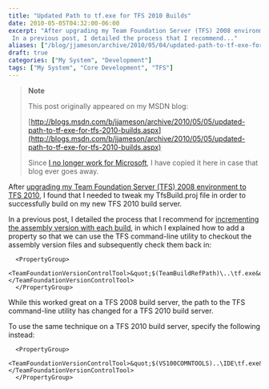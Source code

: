 ```yaml
---
title: "Updated Path to tf.exe for TFS 2010 Builds"
date: 2010-05-05T04:32:00-06:00
excerpt: "After upgrading my Team Foundation Server (TFS) 2008 environment to TFS 2010 , I found that I needed to tweak my TfsBuild.proj file in order to successfully build on my new TFS 2010 build server. 
 In a previous post, I detailed the process that I recommend..."
aliases: ["/blog/jjameson/archive/2010/05/04/updated-path-to-tf-exe-for-tfs-2010-builds.aspx", "/blog/jjameson/archive/2010/05/05/updated-path-to-tf-exe-for-tfs-2010-builds.aspx"]
draft: true
categories: ["My System", "Development"]
tags: ["My System", "Core Development", "TFS"]
---
```


> **Note**
>
> This post originally appeared on my MSDN blog:
>
> [http://blogs.msdn.com/b/jjameson/archive/2010/05/05/updated-path-to-tf-exe-for-tfs-2010-builds.aspx](http://blogs.msdn.com/b/jjameson/archive/2010/05/05/updated-path-to-tf-exe-for-tfs-2010-builds.aspx)
>
> Since [I no longer work for Microsoft](/blog/jjameson/2011/09/02/last-day-with-microsoft), I have copied it here in case that blog ever goes away.

After [upgrading my Team Foundation Server (TFS) 2008 environment to TFS 2010](/blog/jjameson/2010/05/04/upgrade-team-foundation-server-2008-to-tfs-2010-and-sharepoint-server-2010-overview), I found that I needed to tweak my TfsBuild.proj file in order to successfully build on my new TFS 2010 build server.

In a previous post, I detailed the process that I recommend for [incrementing the assembly version with each build](/blog/jjameson/2010/03/25/incrementing-the-assembly-version-for-each-build), in which I explained how to add a property so that we can use the TFS command-line utility to checkout the assembly version files and subsequently check them back in:

```
  <PropertyGroup>
    <TeamFoundationVersionControlTool>&quot;$(TeamBuildRefPath)\..\tf.exe&quot;</TeamFoundationVersionControlTool>
  </PropertyGroup>
```

While this worked great on a TFS 2008 build server, the path to the TFS command-line utility has changed for a TFS 2010 build server.

To use the same technique on a TFS 2010 build server, specify the following instead:

```
  <PropertyGroup>
    <TeamFoundationVersionControlTool>&quot;$(VS100COMNTOOLS)..\IDE\tf.exe&quot;</TeamFoundationVersionControlTool>
  </PropertyGroup>
```

